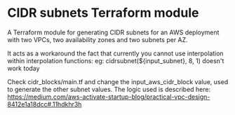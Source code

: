 # CIDR subnets Terraform module
A Terraform module for generating CIDR subnets for an AWS deployment with two VPCs, two availability zones and two subnets per AZ.

It acts as a workaround the fact that currently you cannot use interpolation within interpolation functions:
eg: cidrsubnet(${input_subnet}, 8, 1) doesn't work today

Check cidr_blocks/main.tf and change the input_aws_cidr_block value, used to generate the other subnet values.
The logic used is described here:
https://medium.com/aws-activate-startup-blog/practical-vpc-design-8412e1a18dcc#.11hdkhr3h
